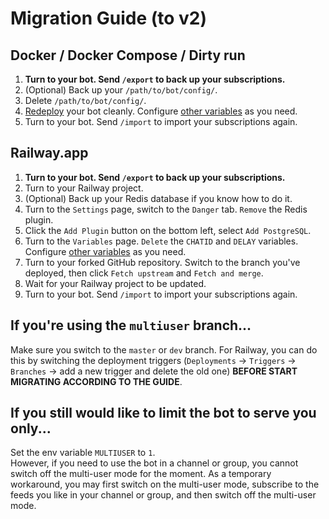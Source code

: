 # Migration Guide (to v2)

## Docker / Docker Compose / Dirty run

1. **Turn to your bot. Send `/export` to back up your subscriptions.**
1. (Optional) Back up your `/path/to/bot/config/`.
1. Delete `/path/to/bot/config/`.
1. [Redeploy](deployment-guide.md) your bot cleanly. Configure [other variables](advanced-settings.md) as you need.
1. Turn to your bot. Send `/import` to import your subscriptions again.

## Railway.app

1. **Turn to your bot. Send `/export` to back up your subscriptions.**
1. Turn to your Railway project.
1. (Optional) Back up your Redis database if you know how to do it.
1. Turn to the `Settings` page, switch to the `Danger` tab. `Remove` the Redis plugin.
1. Click the `Add Plugin` button on the bottom left, select `Add PostgreSQL`.
1. Turn to the `Variables` page. `Delete` the `CHATID` and `DELAY` variables. Configure [other variables](advanced-settings.md) as you need.
1. Turn to your forked GitHub repository. Switch to the branch you've deployed, then click `Fetch upstream` and `Fetch and merge`.
1. Wait for your Railway project to be updated.
1. Turn to your bot. Send `/import` to import your subscriptions again.

## If you're using the `multiuser` branch...

Make sure you switch to the `master` or `dev` branch. For Railway, you can do this by switching the deployment triggers (`Deployments` -> `Triggers` -> `Branches` -> add a new trigger and delete the old one) **BEFORE START MIGRATING ACCORDING TO THE GUIDE**.

## If you still would like to limit the bot to serve you only...

Set the env variable `MULTIUSER` to `1`.  
However, if you need to use the bot in a channel or group, you cannot switch off the multi-user mode for the moment. As a temporary workaround, you may first switch on the multi-user mode, subscribe to the feeds you like in your channel or group, and then switch off the multi-user mode.
